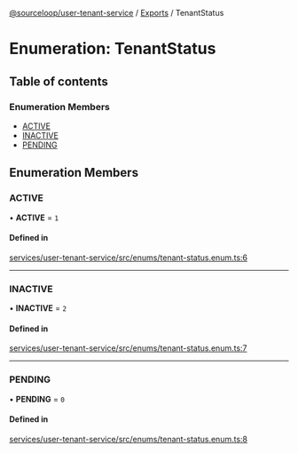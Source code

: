 [@sourceloop/user-tenant-service](../README.md) / [Exports](../modules.md) / TenantStatus

# Enumeration: TenantStatus

## Table of contents

### Enumeration Members

- [ACTIVE](TenantStatus.md#active)
- [INACTIVE](TenantStatus.md#inactive)
- [PENDING](TenantStatus.md#pending)

## Enumeration Members

### ACTIVE

• **ACTIVE** = ``1``

#### Defined in

[services/user-tenant-service/src/enums/tenant-status.enum.ts:6](https://github.com/sourcefuse/loopback4-microservice-catalog/blob/93a7f917/services/user-tenant-service/src/enums/tenant-status.enum.ts#L6)

___

### INACTIVE

• **INACTIVE** = ``2``

#### Defined in

[services/user-tenant-service/src/enums/tenant-status.enum.ts:7](https://github.com/sourcefuse/loopback4-microservice-catalog/blob/93a7f917/services/user-tenant-service/src/enums/tenant-status.enum.ts#L7)

___

### PENDING

• **PENDING** = ``0``

#### Defined in

[services/user-tenant-service/src/enums/tenant-status.enum.ts:8](https://github.com/sourcefuse/loopback4-microservice-catalog/blob/93a7f917/services/user-tenant-service/src/enums/tenant-status.enum.ts#L8)
